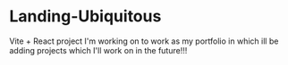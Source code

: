 # Landing-Ubiquitous

Vite + React project I'm working on to work as my portfolio in which ill be adding projects which I'll work on in the future!!!
